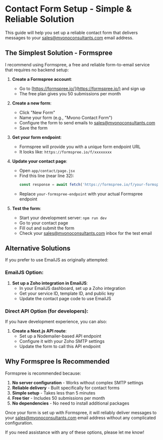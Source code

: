 # Contact Form Setup - Simple & Reliable Solution

This guide will help you set up a reliable contact form that delivers messages to your sales@mvonoconsultants.com email address.

## The Simplest Solution - Formspree

I recommend using Formspree, a free and reliable form-to-email service that requires no backend setup:

1. **Create a Formspree account**:
   - Go to [https://formspree.io/](https://formspree.io/) and sign up
   - The free plan gives you 50 submissions per month

2. **Create a new form**:
   - Click "New Form"
   - Name your form (e.g., "Mvono Contact Form")
   - Configure the form to send emails to sales@mvonoconsultants.com
   - Save the form

3. **Get your form endpoint**:
   - Formspree will provide you with a unique form endpoint URL
   - It looks like: `https://formspree.io/f/xxxxxxxx`

4. **Update your contact page**:
   - Open `app/contact/page.jsx`
   - Find this line (near line 32):
     ```javascript
     const response = await fetch('https://formspree.io/f/your-formspree-endpoint', {
     ```
   - Replace `your-formspree-endpoint` with your actual Formspree endpoint

5. **Test the form**:
   - Start your development server: `npm run dev`
   - Go to your contact page
   - Fill out and submit the form
   - Check your sales@mvonoconsultants.com inbox for the test email

## Alternative Solutions

If you prefer to use EmailJS as originally attempted:

### EmailJS Option:

1. **Set up a Zoho integration in EmailJS**:
   - In your EmailJS dashboard, set up a Zoho integration
   - Get your service ID, template ID, and public key
   - Update the contact page code to use EmailJS

### Direct API Option (for developers):

If you have development experience, you can also:

1. **Create a Next.js API route**:
   - Set up a Nodemailer-based API endpoint
   - Configure it with your Zoho SMTP settings
   - Update the form to call this API endpoint

## Why Formspree Is Recommended

Formspree is recommended because:

1. **No server configuration** - Works without complex SMTP settings
2. **Reliable delivery** - Built specifically for contact forms
3. **Simple setup** - Takes less than 5 minutes
4. **Free tier** - Includes 50 submissions per month
5. **No dependencies** - No need to install additional packages

Once your form is set up with Formspree, it will reliably deliver messages to your sales@mvonoconsultants.com email address without any complicated configuration.

If you need assistance with any of these options, please let me know!
